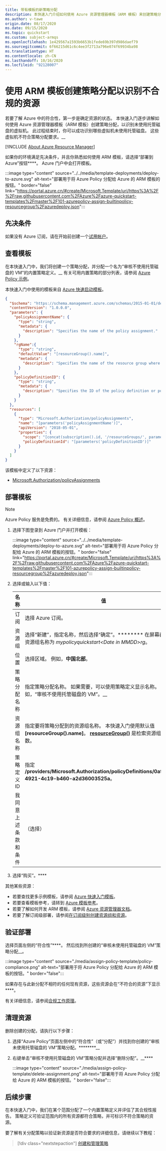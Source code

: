 ```yaml
---
title: 带有模板的新策略分配
description: 本快速入门介绍如何使用 Azure 资源管理器模板（ARM 模板）来创建策略分配以识别不合规的资源。
ms.author: v-tawe
origin.date: 08/17/2020
ms.date: 09/15/2020
ms.topic: quickstart
ms.custom: subject-armqs
ms.openlocfilehash: 1e429567a1593b6653b1fede69b397d986daef79
ms.sourcegitcommit: 6f66215d61c6c4ee3f2713a796e074f69934ba98
ms.translationtype: HT
ms.contentlocale: zh-CN
ms.lasthandoff: 10/16/2020
ms.locfileid: "92128007"
---
```

# <a name="quickstart-create-a-policy-assignment-to-identify-non-compliant-resources-by-using-an-arm-template"></a>使用 ARM 模板创建策略分配以识别不合规的资源

若要了解 Azure 中的符合性，第一步是确定资源的状态。
本快速入门逐步讲解如何使用 Azure 资源管理器模板（ARM 模板）创建策略分配，以识别未使用托管磁盘的虚拟机。 此过程结束时，你可以成功识别哪些虚拟机未使用托管磁盘。 这些虚拟机不符合策略分配要求。__

[!INCLUDE [About Azure Resource Manager](../../../includes/resource-manager-quickstart-introduction.md)]

如果你的环境满足先决条件，并且你熟悉如何使用 ARM 模板，请选择“部署到 Azure”按钮****。 Azure 门户中会打开模板。

:::image type="content" source="../../media/template-deployments/deploy-to-azure.svg" alt-text="部署用于将 Azure Policy 分配给 Azure 的 ARM 模板的按钮。" border="false" link="https://portal.azure.cn/#create/Microsoft.Template/uri/https%3A%2F%2Fraw.githubusercontent.com%2FAzure%2Fazure-quickstart-templates%2Fmaster%2F101-azurepolicy-assign-builtinpolicy-resourcegroup%2Fazuredeploy.json":::

## <a name="prerequisites"></a>先决条件

如果没有 Azure 订阅，请在开始前创建一个[试用帐户](https://www.azure.cn/pricing/1rmb-trial)。

## <a name="review-the-template"></a>查看模板

在本快速入门中，我们将创建一个策略分配，并分配一个名为“审核不使用托管磁盘的 VM”的内置策略定义。__ 有关可用内置策略的部分列表，请参阅 [Azure Policy 示例](./samples/index.md)。

本快速入门中使用的模板来自 [Azure 快速启动模板](https://azure.microsoft.com/resources/templates/101-azurepolicy-assign-builtinpolicy-resourcegroup/)。

```JSON
{
  "$schema": "https://schema.management.azure.com/schemas/2015-01-01/deploymentTemplate.json#",
  "contentVersion": "1.0.0.0",
  "parameters": {
    "policyAssignmentName": {
      "type": "string",
      "metadata": {
        "description": "Specifies the name of the policy assignment."
      }
    },
    "rgName":{
      "type": "string",
      "defaultValue": "[resourceGroup().name]",
      "metadata": {
        "description": "Specifies the name of the resource group where you want to assign the policy."
      }
    },
    "policyDefinitionID": {
      "type": "string",
      "metadata": {
        "description": "Specifies the ID of the policy definition or policy set definition being assigned."
      }
    }
  },
  "resources": [
    {
      "type": "Microsoft.Authorization/policyAssignments",
      "name": "[parameters('policyAssignmentName')]",
      "apiVersion": "2018-05-01",
      "properties": {
        "scope": "[concat(subscription().id, '/resourceGroups/', parameters('rgName'))]",
        "policyDefinitionId": "[parameters('policyDefinitionID')]"
      }
    }
  ]
}
```

该模板中定义了以下资源：

- [Microsoft.Authorization/policyAssignments](https://docs.microsoft.com/azure/templates/microsoft.authorization/policyassignments)

## <a name="deploy-the-template"></a>部署模板

> [!NOTE]
> Azure Policy 服务是免费的。 有关详细信息，请参阅 [Azure Policy 概述](./overview.md)。

1. 选择下图登录到 Azure 门户并打开模板：

   :::image type="content" source="../../media/template-deployments/deploy-to-azure.svg" alt-text="部署用于将 Azure Policy 分配给 Azure 的 ARM 模板的按钮。" border="false" link="https://portal.azure.cn/#create/Microsoft.Template/uri/https%3A%2F%2Fraw.githubusercontent.com%2FAzure%2Fazure-quickstart-templates%2Fmaster%2F101-azurepolicy-assign-builtinpolicy-resourcegroup%2Fazuredeploy.json":::

1. 选择或输入以下值：

   | 名称 | 值 |
   |------|-------|
   | 订阅 | 选择 Azure 订阅。 |
   | 资源组 | 选择“新建”，指定名称，然后选择“确定”。******** 在屏幕截图中，资源组名称为 _mypolicyquickstart\<Date in MMDD\>rg_。 |
   | 位置 | 选择区域。 例如，**中国北部**。 |
   | 策略分配名称 | 指定策略分配名称。 如果需要，可以使用策略定义显示名称。 例如，“审核不使用托管磁盘的 VM”。__ |
   | 资源组名称 | 指定要将策略分配到的资源组名称。 本快速入门使用默认值 **[resourceGroup().name]**。 **[resourceGroup()](../../azure-resource-manager/templates/template-functions-resource.md#resourcegroup)** 是检索资源组的模板函数。 |
   | 策略定义 ID | 指定 **/providers/Microsoft.Authorization/policyDefinitions/0a914e76-4921-4c19-b460-a2d36003525a**。 |
   | 我同意上述条款和条件 | （选择） |

1. 选择“购买”。****

其他某些资源：

- 若要查找更多示例模板，请参阅 [Azure 快速入门模板](https://azure.microsoft.com/resources/templates/?resourceType=Microsoft.Authorization&pageNumber=1&sort=Popular)。
- 若要查看模板参考，请转到 [Azure 模板参考](https://docs.microsoft.com/azure/templates/microsoft.authorization/allversions)。
- 若要了解如何开发 ARM 模板，请参阅 [Azure 资源管理器文档](../../azure-resource-manager/management/overview.md)。
- 若要了解订阅级部署，请参阅[在订阅级别创建资源组和资源](../../azure-resource-manager/templates/deploy-to-subscription.md)。

## <a name="validate-the-deployment"></a>验证部署

选择页面左侧的“符合性”****。 然后找到所创建的“审核未使用托管磁盘的 VM”策略分配__。

:::image type="content" source="./media/assign-policy-template/policy-compliance.png" alt-text="部署用于将 Azure Policy 分配给 Azure 的 ARM 模板的按钮。" border="false":::

如果存在与此新分配不相符的任何现有资源，这些资源会在“不符合的资源”下显示****。

有关详细信息，请参阅[合规工作原理](./how-to/get-compliance-data.md#how-compliance-works)。

## <a name="clean-up-resources"></a>清理资源

删除创建的分配，请执行以下步骤：

1. 选择“Azure Policy”页面左侧中的“符合性”（或“分配”）并找到你创建的“审核未使用托管磁盘的 VM”策略分配。********__

1. 右键单击“审核不使用托管磁盘的 VM”策略分配并选择“删除分配”。__****

   :::image type="content" source="./media/assign-policy-template/delete-assignment.png" alt-text="部署用于将 Azure Policy 分配给 Azure 的 ARM 模板的按钮。" border="false":::

## <a name="next-steps"></a>后续步骤

在本快速入门中，我们在某个范围分配了一个内置策略定义并评估了其合规性报告。 策略定义可验证范围内的所有资源都符合策略，并可标识不符合策略的资源。

要了解有关分配策略以验证新资源是否符合要求的详细信息，请继续以下教程：

> [!div class="nextstepaction"]
> [创建和管理策略](./tutorials/create-and-manage.md)